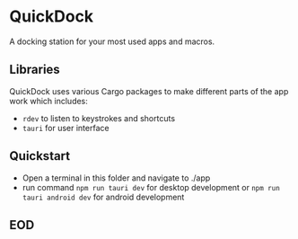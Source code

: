 # QuickDock
A docking station for your most used apps and macros.

## Libraries
QuickDock uses various Cargo packages to make different parts of the app work which includes:

- `rdev` to listen to keystrokes and shortcuts
- `tauri` for user interface

## Quickstart
- Open a terminal in this folder and navigate to ./app
- run command `npm run tauri dev` for desktop development or `npm run tauri android dev` for android development


## EOD

